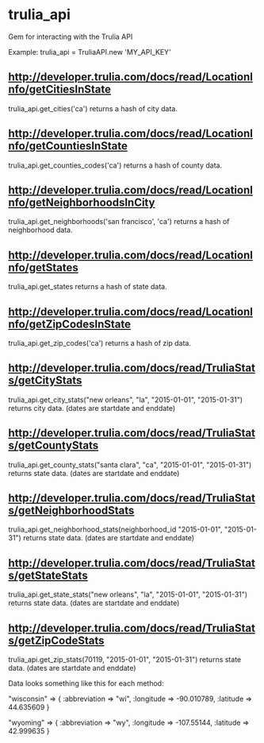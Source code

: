 # trulia_api
Gem for interacting with the Trulia API

Example:
trulia_api = TruliaAPI.new 'MY_API_KEY'

## http://developer.trulia.com/docs/read/LocationInfo/getCitiesInState ##
trulia_api.get_cities('ca') returns a hash of city data.

## http://developer.trulia.com/docs/read/LocationInfo/getCountiesInState ##
trulia_api.get_counties_codes('ca') returns a hash of county data.

## http://developer.trulia.com/docs/read/LocationInfo/getNeighborhoodsInCity ##
trulia_api.get_neighborhoods('san francisco', 'ca') returns a hash of neighborhood data.

## http://developer.trulia.com/docs/read/LocationInfo/getStates ##
trulia_api.get_states returns a hash of state data.

## http://developer.trulia.com/docs/read/LocationInfo/getZipCodesInState ##
trulia_api.get_zip_codes('ca') returns a hash of zip data.

## http://developer.trulia.com/docs/read/TruliaStats/getCityStats ##
trulia_api.get_city_stats("new orleans", "la", "2015-01-01", "2015-01-31") returns city data. (dates are startdate and enddate)

## http://developer.trulia.com/docs/read/TruliaStats/getCountyStats ##
trulia_api.get_county_stats("santa clara", "ca", "2015-01-01", "2015-01-31") returns state data. (dates are startdate and enddate)

## http://developer.trulia.com/docs/read/TruliaStats/getNeighborhoodStats ##
trulia_api.get_neighborhood_stats(neighborhood_id "2015-01-01", "2015-01-31") returns state data. (dates are startdate and enddate)

## http://developer.trulia.com/docs/read/TruliaStats/getStateStats ##
trulia_api.get_state_stats("new orleans", "la", "2015-01-01", "2015-01-31") returns state data. (dates are startdate and enddate)

## http://developer.trulia.com/docs/read/TruliaStats/getZipCodeStats ##
trulia_api.get_zip_stats(70119, "2015-01-01", "2015-01-31") returns state data. (dates are startdate and enddate)

Data looks something like this for each method:

"wisconsin" => {
  :abbreviation => "wi",
  :longitude => -90.010789,
  :latitude => 44.635609
}

"wyoming" => {
  :abbreviation => "wy",
  :longitude => -107.55144,
  :latitude => 42.999635
}
